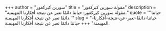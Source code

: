 +++
author = "سورين كيركغور"
title = "مقولة سورين كيركغور"
description = "مقولة سورين كيركغور: حياتنا دائمًا تعبر عن نتيجة أفكارنا المهيمنة."
quote = '''حياتنا دائمًا تعبر عن نتيجة أفكارنا المهيمنة.'''
slug = "حياتنا-دائمًا-تعبر-عن-نتيجة-أفكارنا-المهيمنة"
+++
حياتنا دائمًا تعبر عن نتيجة أفكارنا المهيمنة.
